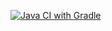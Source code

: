 [![Java CI with Gradle](https://github.com/AnutkaB/Card-Selinium/actions/workflows/gradle.yml/badge.svg)](https://github.com/AnutkaB/Card-Selinium/actions/workflows/gradle.yml)